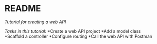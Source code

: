 # README

_Tutorial for creating a web API_

*Tasks in this tutorial:*
*Create a web API project
*Add a model class
*Scaffold a controller
*Configure routing
*Call the web API with Postman
